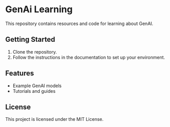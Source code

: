 # GenAi Learning

This repository contains resources and code for learning about GenAI.

## Getting Started

1. Clone the repository.
2. Follow the instructions in the documentation to set up your environment.

## Features

- Example GenAI models
- Tutorials and guides

## License

This project is licensed under the MIT License.
